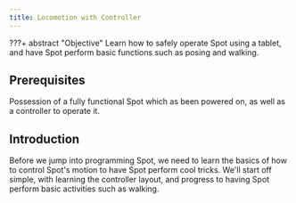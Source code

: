 ```yaml
---
title: Locomotion with Controller
---
```


???+ abstract "Objective"
    Learn how to safely operate Spot using a tablet, and have Spot perform basic functions such as posing and walking.

## Prerequisites

Possession of a fully functional Spot which as been powered on, as well as a controller to operate it.

## Introduction

Before we jump into programming Spot, we need to learn the basics of how to control Spot's motion to have Spot perform cool tricks. We'll start off simple, with learning the controller layout, and progress to having Spot perform basic activities such as walking.
